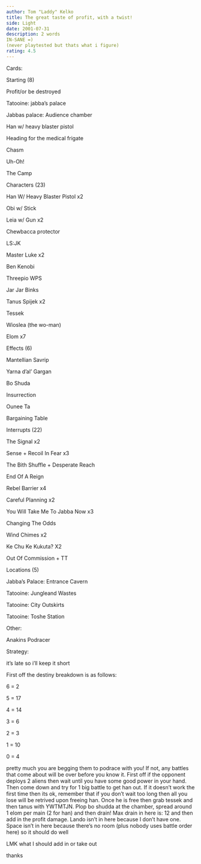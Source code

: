 ```yaml
---
author: Tom "Laddy" Kelko
title: The great taste of profit, with a twist!
side: Light
date: 2001-07-31
description: 2 words 
IN-SANE =)
(never playtested but thats what i figure)
rating: 4.5
---
```

Cards: 

Starting (8) 
Profit/or be destroyed
Tatooine: jabba&#8217;s palace
Jabbas palace: Audience chamber
Han w/ heavy blaster pistol
Heading for the medical frigate
Chasm
Uh-Oh!
The Camp


Characters (23) 
Han W/ Heavy Blaster Pistol x2
Obi w/ Stick
Leia w/ Gun x2
Chewbacca protector
LS:JK
Master Luke x2
Ben Kenobi
Threepio WPS
Jar Jar Binks
Tanus Spijek x2
Tessek
Wioslea (the wo-man)
Elom x7


Effects (6) 
Mantellian Savrip
Yarna d&#8217;al&#8217; Gargan
Bo Shuda
Insurrection
Ounee Ta
Bargaining Table

Interrupts (22) 
The Signal x2
Sense + Recoil In Fear x3
The Bith Shuffle + Desperate Reach
End Of A Reign	
Rebel Barrier x4
Careful Planning x2
You Will Take Me To Jabba Now x3
Changing The Odds
Wind Chimes x2
Ke Chu Ke Kukuta? X2
Out Of Commission + TT 

Locations (5) 
Jabba&#8217;s Palace: Entrance Cavern
Tatooine: Jungleand Wastes
Tatooine: City Outskirts
Tatooine: Toshe Station

Other:
Anakins Podracer


Strategy: 

it’s late so i’ll keep it short
First off the destiny breakdown is as follows:
6 = 2
5 = 17
4 = 14
3 = 6
2 = 3
1 = 10
0 = 4
pretty much you are begging them to podrace with you! If not, any battles that come about will be over before you know it. First off if the opponent deploys 2 aliens then wait until you have some good power in your hand. Then come down and try for 1 big battle to get han out. If it doesn&#8217;t work the first time then its ok, remember that if you don&#8217;t wait too long then all you lose will be retrived upon freeing han. Once he is free then grab tessek and then tanus with YWTMTJN. Plop bo shudda at the chamber, spread around 1 elom per main (2 for han) and then drain! Max drain in here is: 12 and then add in the profit damage. Lando isn&#8217;t in here because I don&#8217;t have one. Space isn&#8217;t in here because there&#8217;s no room (plus nobody uses battle order here) so it should do well
LMK what I should add in or take out

thanks


